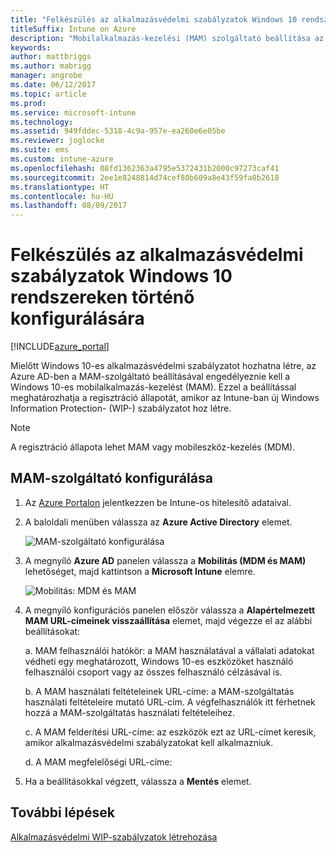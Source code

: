 ```yaml
---
title: "Felkészülés az alkalmazásvédelmi szabályzatok Windows 10 rendszereken történő konfigurálására"
titleSuffix: Intune on Azure
description: "Mobilalkalmazás-kezelési (MAM) szolgáltató beállítása az Azure AD-ban"
keywords: 
author: mattbriggs
ms.author: mabrigg
manager: angrobe
ms.date: 06/12/2017
ms.topic: article
ms.prod: 
ms.service: microsoft-intune
ms.technology: 
ms.assetid: 949fddec-5318-4c9a-957e-ea260e6e05be
ms.reviewer: joglocke
ms.suite: ems
ms.custom: intune-azure
ms.openlocfilehash: 08fd1362363a4795e5372431b2000c97273caf41
ms.sourcegitcommit: 2ee1e8248814d74cef80b609a8e43f59fa0b2618
ms.translationtype: HT
ms.contentlocale: hu-HU
ms.lasthandoff: 08/09/2017
---
```

# <a name="get-ready-to-configure-app-protection-policies-for-windows-10"></a>Felkészülés az alkalmazásvédelmi szabályzatok Windows 10 rendszereken történő konfigurálására

[!INCLUDE[azure_portal](./includes/azure_portal.md)]

Mielőtt Windows 10-es alkalmazásvédelmi szabályzatot hozhatna létre, az Azure AD-ben a MAM-szolgáltató beállításával engedélyeznie kell a Windows 10-es mobilalkalmazás-kezelést (MAM). Ezzel a beállítással meghatározhatja a regisztráció állapotát, amikor az Intune-ban új Windows Information Protection- (WIP-) szabályzatot hoz létre.

> [!NOTE]
> A regisztráció állapota lehet MAM vagy mobileszköz-kezelés (MDM).

## <a name="to-configure-the-mam-provider"></a>MAM-szolgáltató konfigurálása

1.  Az [Azure Portalon](https://portal.azure.com/) jelentkezzen be Intune-os hitelesítő adataival.

2.  A baloldali menüben válassza az **Azure Active Directory** elemet.

    ![MAM-szolgáltató konfigurálása](./media/mam-provider-sc-1.png)

3.  A megnyíló **Azure AD** panelen válassza a **Mobilitás (MDM és MAM)** lehetőséget, majd kattintson a **Microsoft Intune** elemre.

    ![Mobilitás: MDM és MAM](./media/mam-provider-sc-1.png)

4.  A megnyíló konfigurációs panelen először válassza a **Alapértelmezett MAM URL-címeinek visszaállítása** elemet, majd végezze el az alábbi beállításokat:

    a.  MAM felhasználói hatókör: a MAM használatával a vállalati adatokat védheti egy meghatározott, Windows 10-es eszközöket használó felhasználói csoport vagy az összes felhasználó célzásával is.

    b.  A MAM használati feltételeinek URL-címe: a MAM-szolgáltatás használati feltételeire mutató URL-cím. A végfelhasználók itt férhetnek hozzá a MAM-szolgáltatás használati feltételeihez.

    c.  A MAM felderítési URL-címe: az eszközök ezt az URL-címet keresik, amikor alkalmazásvédelmi szabályzatokat kell alkalmazniuk.

    d.  A MAM megfelelőségi URL-címe:

5.  Ha a beállításokkal végzett, válassza a **Mentés** elemet.

## <a name="next-steps"></a>További lépések

[Alkalmazásvédelmi WIP-szabályzatok létrehozása](windows-information-protection-policy-create.md)
